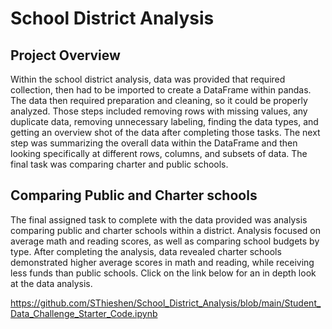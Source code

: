 # **School District Analysis**
## Project Overview

Within the school district analysis, data was provided that required collection, then had to be imported to create a DataFrame within pandas. The data then required preparation and cleaning, so it could be properly analyzed. Those steps included removing rows with missing values, any duplicate data, removing unnecessary labeling, finding the data types, and getting an overview shot of the data after completing those tasks. The next step was summarizing the overall data within the DataFrame and then looking specifically at different rows, columns, and subsets of data. The final task was comparing charter and public schools.

## Comparing Public and Charter schools

The final assigned task to complete with the data provided was analysis comparing public and charter schools within a district. Analysis focused on average math and reading scores, as well as comparing school budgets by type. After completing the analysis, data revealed charter schools demonstrated higher average scores in math and reading, while receiving less funds than public schools. Click on the link below for an in depth look at the data analysis.

https://github.com/SThieshen/School_District_Analysis/blob/main/Student_Data_Challenge_Starter_Code.ipynb
